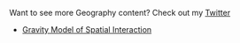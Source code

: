 

Want to see more Geography content? Check out my [Twitter](https://twitter.com/daptx) 

- [Gravity Model of Spatial Interaction](gravity/gravity.md)
